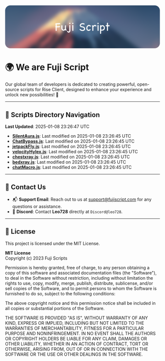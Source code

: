 ![Banner](.github/b.webp)

# 🌍 **We are Fuji Script**

Our global team of developers is dedicated to creating powerful, open-source scripts for Rise Client, designed to enhance your experience and unlock new possibilities! 🌟

---
<!-- SCRIPTS_NAVIGATION_START -->
## 📂 **Scripts Directory Navigation**

**Last Updated**: 2025-01-08 23:26:47 UTC

- **[SilentAura.js](scripts/SilentAura.js)**: Last modified on 2025-01-08 23:26:45 UTC
- **[ChatBypass.js](scripts/ChatBypass.js)**: Last modified on 2025-01-08 23:26:45 UTC
- **[jetpackFly.js](scripts/jetpackFly.js)**: Last modified on 2025-01-08 23:26:45 UTC
- **[velocityHylex.js](scripts/velocityHylex.js)**: Last modified on 2025-01-08 23:26:45 UTC
- **[chestxray.js](scripts/chestxray.js)**: Last modified on 2025-01-08 23:26:45 UTC
- **[bedxray.js](scripts/bedxray.js)**: Last modified on 2025-01-08 23:26:45 UTC
- **[chatMacro.js](scripts/chatMacro.js)**: Last modified on 2025-01-08 23:26:45 UTC

<!-- SCRIPTS_NAVIGATION_END -->

---

## 💬 **Contact Us**  
- 📬 **Support Email**: Reach out to us at [support@fujiscript.com](mailto:support@fujiscript.com) for any questions or assistance.  
- 💬 **Discord**: Contact **Leo728** directly at `Discord@leo728`.

---

## 📜 **License**

This project is licensed under the MIT License.  

**MIT License**  
Copyright (c) 2023 Fuji Scripts  

Permission is hereby granted, free of charge, to any person obtaining a copy of this software and associated documentation files (the "Software"), to deal in the Software without restriction, including without limitation the rights to use, copy, modify, merge, publish, distribute, sublicense, and/or sell copies of the Software, and to permit persons to whom the Software is furnished to do so, subject to the following conditions:  

The above copyright notice and this permission notice shall be included in all copies or substantial portions of the Software.  

THE SOFTWARE IS PROVIDED "AS IS", WITHOUT WARRANTY OF ANY KIND, EXPRESS OR IMPLIED, INCLUDING BUT NOT LIMITED TO THE WARRANTIES OF MERCHANTABILITY, FITNESS FOR A PARTICULAR PURPOSE AND NONINFRINGEMENT. IN NO EVENT SHALL THE AUTHORS OR COPYRIGHT HOLDERS BE LIABLE FOR ANY CLAIM, DAMAGES OR OTHER LIABILITY, WHETHER IN AN ACTION OF CONTRACT, TORT OR OTHERWISE, ARISING FROM, OUT OF OR IN CONNECTION WITH THE SOFTWARE OR THE USE OR OTHER DEALINGS IN THE SOFTWARE.  
